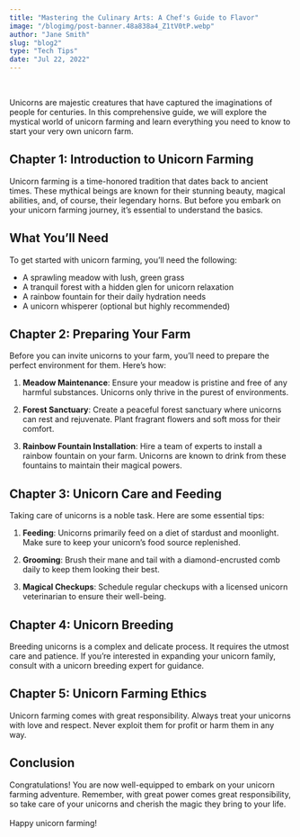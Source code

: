 ```yaml
---
title: "Mastering the Culinary Arts: A Chef's Guide to Flavor"
image: "/blogimg/post-banner.48a838a4_Z1tV0tP.webp"
author: "Jane Smith"
slug: "blog2"
type: "Tech Tips"
date: "Jul 22, 2022"
---
```


<br/>

Unicorns are majestic creatures that have captured the imaginations of people for centuries. In this comprehensive guide, we will explore the mystical world of unicorn farming and learn everything you need to know to start your very own unicorn farm.

## Chapter 1: Introduction to Unicorn Farming

Unicorn farming is a time-honored tradition that dates back to ancient times. These mythical beings are known for their stunning beauty, magical abilities, and, of course, their legendary horns. But before you embark on your unicorn farming journey, it’s essential to understand the basics.

## What You’ll Need

To get started with unicorn farming, you’ll need the following:

- A sprawling meadow with lush, green grass
- A tranquil forest with a hidden glen for unicorn relaxation
- A rainbow fountain for their daily hydration needs
- A unicorn whisperer (optional but highly recommended)

## Chapter 2: Preparing Your Farm

Before you can invite unicorns to your farm, you’ll need to prepare the perfect environment for them. Here’s how:

1. **Meadow Maintenance**: Ensure your meadow is pristine and free of any harmful substances. Unicorns only thrive in the purest of environments.

2. **Forest Sanctuary**: Create a peaceful forest sanctuary where unicorns can rest and rejuvenate. Plant fragrant flowers and soft moss for their comfort.

3. **Rainbow Fountain Installation**: Hire a team of experts to install a rainbow fountain on your farm. Unicorns are known to drink from these fountains to maintain their magical powers.

## Chapter 3: Unicorn Care and Feeding

Taking care of unicorns is a noble task. Here are some essential tips:

1. **Feeding**: Unicorns primarily feed on a diet of stardust and moonlight. Make sure to keep your unicorn’s food source replenished.

2. **Grooming**: Brush their mane and tail with a diamond-encrusted comb daily to keep them looking their best.

3. **Magical Checkups**: Schedule regular checkups with a licensed unicorn veterinarian to ensure their well-being.

## Chapter 4: Unicorn Breeding

Breeding unicorns is a complex and delicate process. It requires the utmost care and patience. If you’re interested in expanding your unicorn family, consult with a unicorn breeding expert for guidance.

## Chapter 5: Unicorn Farming Ethics

Unicorn farming comes with great responsibility. Always treat your unicorns with love and respect. Never exploit them for profit or harm them in any way.

## Conclusion

Congratulations! You are now well-equipped to embark on your unicorn farming adventure. Remember, with great power comes great responsibility, so take care of your unicorns and cherish the magic they bring to your life.
<br/>
<br/>
Happy unicorn farming!
